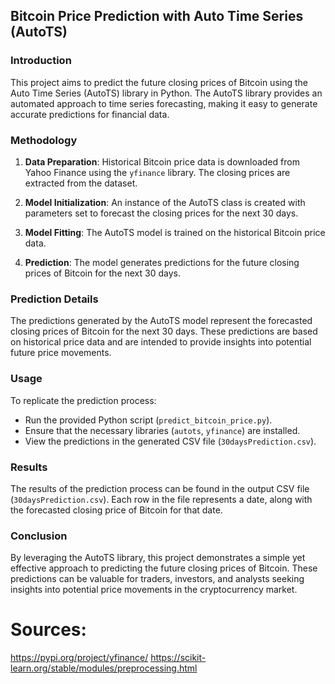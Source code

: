 ## Bitcoin Price Prediction with Auto Time Series (AutoTS)

### Introduction
This project aims to predict the future closing prices of Bitcoin using the Auto Time Series (AutoTS) library in Python. The AutoTS library provides an automated approach to time series forecasting, making it easy to generate accurate predictions for financial data.

### Methodology
1. **Data Preparation**: Historical Bitcoin price data is downloaded from Yahoo Finance using the `yfinance` library. The closing prices are extracted from the dataset.

2. **Model Initialization**: An instance of the AutoTS class is created with parameters set to forecast the closing prices for the next 30 days.

3. **Model Fitting**: The AutoTS model is trained on the historical Bitcoin price data.

4. **Prediction**: The model generates predictions for the future closing prices of Bitcoin for the next 30 days.

### Prediction Details
The predictions generated by the AutoTS model represent the forecasted closing prices of Bitcoin for the next 30 days. These predictions are based on historical price data and are intended to provide insights into potential future price movements.

### Usage
To replicate the prediction process:
- Run the provided Python script (`predict_bitcoin_price.py`).
- Ensure that the necessary libraries (`autots`, `yfinance`) are installed.
- View the predictions in the generated CSV file (`30daysPrediction.csv`).

### Results
The results of the prediction process can be found in the output CSV file (`30daysPrediction.csv`). Each row in the file represents a date, along with the forecasted closing price of Bitcoin for that date.

### Conclusion
By leveraging the AutoTS library, this project demonstrates a simple yet effective approach to predicting the future closing prices of Bitcoin. These predictions can be valuable for traders, investors, and analysts seeking insights into potential price movements in the cryptocurrency market.


# Sources: 
https://pypi.org/project/yfinance/
https://scikit-learn.org/stable/modules/preprocessing.html